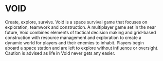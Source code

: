 VOID
====

Create, explore, survive. Void is a space survival game that focuses on exploration, teamwork and construction. A multiplayer game set in the near future, Void combines elements of tactical decision making and grid-based construction with resource management and exploration to create a dynamic world for players and their enemies to inhabit. Players begin aboard a space station and are left to explore without influence or oversight. Caution is advised as life in Void never gets any easier.

